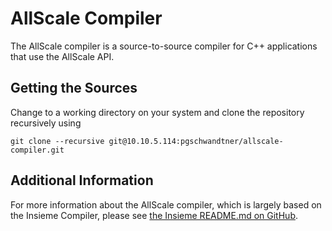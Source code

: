 # AllScale Compiler
The AllScale compiler is a source-to-source compiler for C++ applications that use the AllScale API.

## Getting the Sources
Change to a working directory on your system and clone the repository recursively using
```
git clone --recursive git@10.10.5.114:pgschwandtner/allscale-compiler.git
```

## Additional Information
For more information about the AllScale compiler, which is largely based on the Insieme Compiler, please see [the Insieme README.md on GitHub](https://github.com/insieme/insieme/blob/master/README.md).
